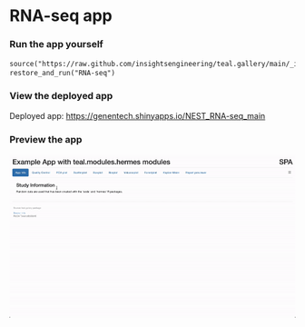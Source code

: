 
<!-- Generated by app_readme_template.Rmd and generate_app_readme.R: do not edit by hand-->

# RNA-seq app

### Run the app yourself

    source("https://raw.github.com/insightsengineering/teal.gallery/main/_internal/utils/sourceme.R")
    restore_and_run("RNA-seq")

### View the deployed app

Deployed app: <https://genentech.shinyapps.io/NEST_RNA-seq_main>

### Preview the app

![](../_internal/quarto/assets/img/RNA-seq.gif)<!-- -->

